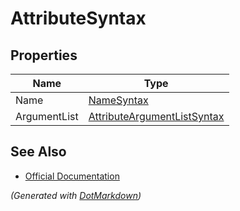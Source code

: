 # AttributeSyntax

## Properties

| Name         | Type                                                          |
| ------------ | ------------------------------------------------------------- |
| Name         | [NameSyntax](NameSyntax.md)                                   |
| ArgumentList | [AttributeArgumentListSyntax](AttributeArgumentListSyntax.md) |

## See Also

* [Official Documentation](https://docs.microsoft.com/en-us/dotnet/api/microsoft.codeanalysis.csharp.syntax.attributesyntax)


*\(Generated with [DotMarkdown](http://github.com/JosefPihrt/DotMarkdown)\)*